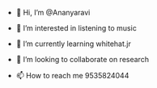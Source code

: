 - 👋 Hi, I’m @Ananyaravi
- 👀 I’m interested in listening to music
- 🌱 I’m currently learning whitehat.jr

- 💞️ I’m looking to collaborate on research
- 📫 How to reach me 9535824044

<!---
Ananyarav/Ananyarav is a ✨ special ✨ repository because its `README.md` (this file) appears on your GitHub profile.
You can click the Preview link to take a look at your changes.
---!>
